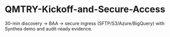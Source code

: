 # QMTRY-Kickoff-and-Secure-Access
30-min discovery → BAA → secure ingress (SFTP/S3/Azure/BigQuery) with Synthea demo and audit-ready evidence.
